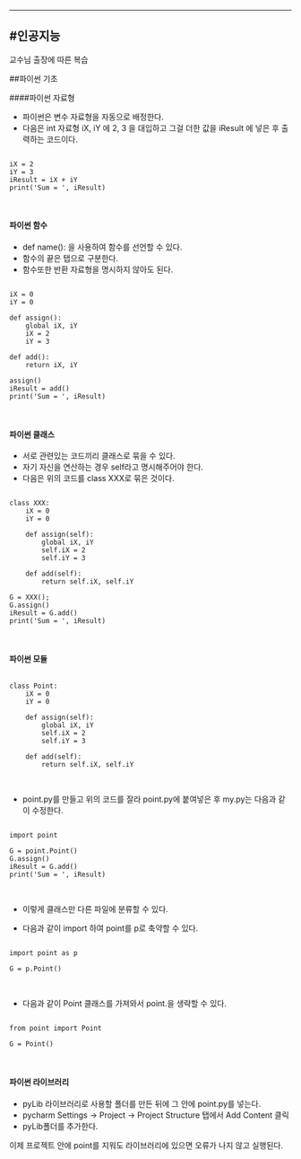 
--------------
#인공지능
--------------

교수님 출장에 따른 복습

##파이썬 기초


####파이썬 자료형

* 파이썬은 변수 자료형을 자동으로 배정한다.
* 다음은 int 자료형 iX, iY 에 2, 3 을 대입하고 그걸 더한 값을 iResult 에 넣은 후 출력하는 코드이다.

<pre>
<code>
iX = 2
iY = 3
iResult = iX + iY
print('Sum = ', iResult)

</code>
</pre>

#### 파이썬 함수
* def name(): 을 사용하여 함수를 선언할 수 있다.
* 함수의 끝은 탭으로 구분한다.
* 함수또한 반환 자료형을 명시하지 않아도 된다.


<pre>
<code>
iX = 0
iY = 0

def assign():
    global iX, iY
    iX = 2
    iY = 3

def add():
    return iX, iY

assign()
iResult = add()
print('Sum = ', iResult)

</code>
</pre>


#### 파이썬 클래스

* 서로 관련있는 코드끼리 클래스로 묶을 수 있다.
* 자기 자신을 연산하는 경우 self라고 명시해주어야 한다.
* 다음은 위의 코드를 class XXX로 묶은 것이다.


<pre>
<code>
class XXX:
    iX = 0
    iY = 0

    def assign(self):
        global iX, iY
        self.iX = 2
        self.iY = 3

    def add(self):
        return self.iX, self.iY

G = XXX();
G.assign()
iResult = G.add()
print('Sum = ', iResult)

</code>
</pre>


#### 파이썬 모듈



<pre>
<code>
class Point:
    iX = 0
    iY = 0

    def assign(self):
        global iX, iY
        self.iX = 2
        self.iY = 3

    def add(self):
        return self.iX, self.iY

</code>
</pre>

* point.py를 만들고 위의 코드를 잘라 point.py에 붙여넣은 후 my.py는 다음과 같이 수정한다.


<pre>
<code>
import point

G = point.Point()
G.assign()
iResult = G.add()
print('Sum = ', iResult)

</code>
</pre>

* 이렇게 클래스만 다른 파일에 분류할 수 있다.


* 다음과 같이 import 하여 point를 p로 축약할 수 있다.

<pre>
<code>
import point as p

G = p.Point()

</code>
</pre>


* 다음과 같이 Point 클래스를 가져와서 point.을 생략할 수 있다.

<pre>
<code>
from point import Point

G = Point()

</code>
</pre>


#### 파이썬 라이브러리

* pyLib 라이브러리로 사용할 폴더를 만든 뒤에 그 안에 point.py를 넣는다.
* pycharm Settings -> Project -> Project Structure 탭에서 Add Content 클릭
* pyLib폴더를 추가한다.

이제 프로젝트 안에 point를 지워도 라이브러리에 있으면 오류가 나지 않고 실행된다.
